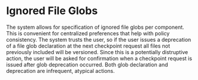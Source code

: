 
  # Ignored File Globs

  The system allows for specification of ignored file globs per component.
  This is convenient for centralized preferences that help with policy consistency.
  The system trusts the user, so if the user issues a deprecation of a file glob declaration
  at the next checkpoint request all files not previously included will be versioned.
  Since this is a potentially distruptive action, the user will be asked for confirmation
  when a checkpoint request is issued after glob deprecation occurred.
  Both glob declaration and deprecation are infrequent, atypical actions.